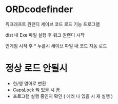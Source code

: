 # ORDcodefinder

워크래프트 원랜디 세이브 코드 로드 기능 프로그램

dist 내 Exe 파일 실행 후 워크 원랜디 시작

인게임 시작 후 * 누를시 세이브 파일 내 코드 자동 로드

# 정상 로드 안될시
 * 한/영 영어로 변환
 * CapsLock 켜 있을 시 끔
 * 프로그램 실행 중인지 확인 ( 에러 나 있을 시 재 실행 )
